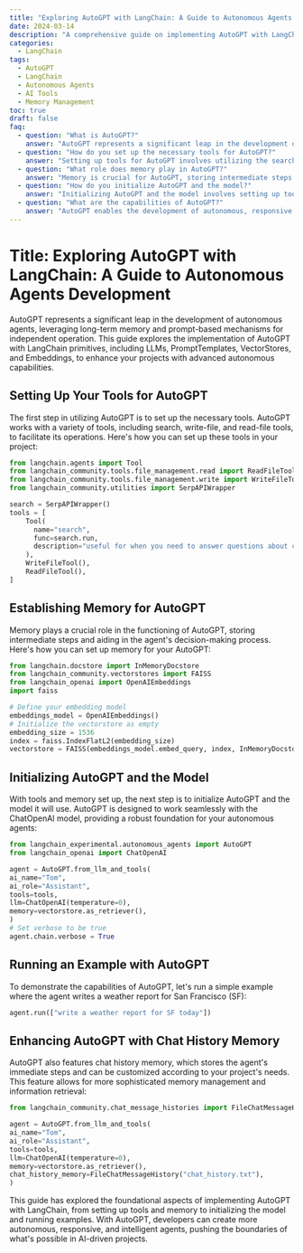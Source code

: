 ```yaml
---
title: "Exploring AutoGPT with LangChain: A Guide to Autonomous Agents Development"
date: 2024-03-14
description: "A comprehensive guide on implementing AutoGPT with LangChain for developing advanced autonomous agents, covering tool setup, memory establishment, and practical examples."
categories: 
  - LangChain
tags: 
  - AutoGPT
  - LangChain
  - Autonomous Agents
  - AI Tools
  - Memory Management
toc: true
draft: false
faq:
  - question: "What is AutoGPT?"
    answer: "AutoGPT represents a significant leap in the development of autonomous agents, leveraging long-term memory and prompt-based mechanisms for independent operation."
  - question: "How do you set up the necessary tools for AutoGPT?"
    answer: "Setting up tools for AutoGPT involves utilizing the search, write-file, and read-file tools to facilitate its operations, with code examples provided for setting up these tools."
  - question: "What role does memory play in AutoGPT?"
    answer: "Memory is crucial for AutoGPT, storing intermediate steps and aiding in the decision-making process, with instructions on setting up memory for your AutoGPT included."
  - question: "How do you initialize AutoGPT and the model?"
    answer: "Initializing AutoGPT and the model involves setting up tools and memory, then initializing AutoGPT to work with the ChatOpenAI model for a robust foundation."
  - question: "What are the capabilities of AutoGPT?"
    answer: "AutoGPT enables the development of autonomous, responsive, and intelligent agents, demonstrated through a simple example of writing a weather report."
---
```



# Title: Exploring AutoGPT with LangChain: A Guide to Autonomous Agents Development

AutoGPT represents a significant leap in the development of autonomous agents, leveraging long-term memory and prompt-based mechanisms for independent operation. This guide explores the implementation of AutoGPT with LangChain primitives, including LLMs, PromptTemplates, VectorStores, and Embeddings, to enhance your projects with advanced autonomous capabilities.

## Setting Up Your Tools for AutoGPT

The first step in utilizing AutoGPT is to set up the necessary tools. AutoGPT works with a variety of tools, including search, write-file, and read-file tools, to facilitate its operations. Here's how you can set up these tools in your project:

```python
from langchain.agents import Tool
from langchain_community.tools.file_management.read import ReadFileTool
from langchain_community.tools.file_management.write import WriteFileTool
from langchain_community.utilities import SerpAPIWrapper

search = SerpAPIWrapper()
tools = [
    Tool(
      name="search",
      func=search.run,
      description="useful for when you need to answer questions about current events. You should ask targeted questions",
    ),
    WriteFileTool(),
    ReadFileTool(),
]
```

## Establishing Memory for AutoGPT

Memory plays a crucial role in the functioning of AutoGPT, storing intermediate steps and aiding in the agent's decision-making process. Here's how you can set up memory for your AutoGPT:

```python
from langchain.docstore import InMemoryDocstore
from langchain_community.vectorstores import FAISS
from langchain_openai import OpenAIEmbeddings
import faiss

# Define your embedding model
embeddings_model = OpenAIEmbeddings()
# Initialize the vectorstore as empty
embedding_size = 1536
index = faiss.IndexFlatL2(embedding_size)
vectorstore = FAISS(embeddings_model.embed_query, index, InMemoryDocstore({}), {})
```

## Initializing AutoGPT and the Model

With tools and memory set up, the next step is to initialize AutoGPT and the model it will use. AutoGPT is designed to work seamlessly with the ChatOpenAI model, providing a robust foundation for your autonomous agents:

```python
from langchain_experimental.autonomous_agents import AutoGPT
from langchain_openai import ChatOpenAI

agent = AutoGPT.from_llm_and_tools(
ai_name="Tom",
ai_role="Assistant",
tools=tools,
llm=ChatOpenAI(temperature=0),
memory=vectorstore.as_retriever(),
)
# Set verbose to be true
agent.chain.verbose = True
```

## Running an Example with AutoGPT

To demonstrate the capabilities of AutoGPT, let's run a simple example where the agent writes a weather report for San Francisco (SF):

```python
agent.run(["write a weather report for SF today"])
```

## Enhancing AutoGPT with Chat History Memory

AutoGPT also features chat history memory, which stores the agent's immediate steps and can be customized according to your project's needs. This feature allows for more sophisticated memory management and information retrieval:

```python
from langchain_community.chat_message_histories import FileChatMessageHistory

agent = AutoGPT.from_llm_and_tools(
ai_name="Tom",
ai_role="Assistant",
tools=tools,
llm=ChatOpenAI(temperature=0),
memory=vectorstore.as_retriever(),
chat_history_memory=FileChatMessageHistory("chat_history.txt"),
)
```

This guide has explored the foundational aspects of implementing AutoGPT with LangChain, from setting up tools and memory to initializing the model and running examples. With AutoGPT, developers can create more autonomous, responsive, and intelligent agents, pushing the boundaries of what's possible in AI-driven projects.
